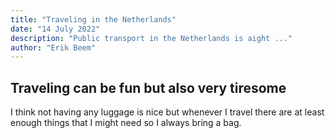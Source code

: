 ```yaml
---
title: "Traveling in the Netherlands"
date: "14 July 2022"
description: "Public transport in the Netherlands is aight ..."
author: "Erik Beem"
---
```


## Traveling can be fun but also very tiresome

I think not having any luggage is nice but whenever I travel there are at least enough things that I might need so I always bring a bag.
